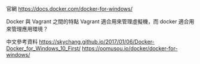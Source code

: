 官網 https://docs.docker.com/docker-for-windows/

Docker 與 Vagrant 之間的特點
Vagrant 適合用來管理虛擬機，而 docker 適合用來管理應用環境？

中文參考資料
https://skychang.github.io/2017/01/06/Docker-Docker_for_Windows_10_First/
https://oomusou.io/docker/docker-for-windows/